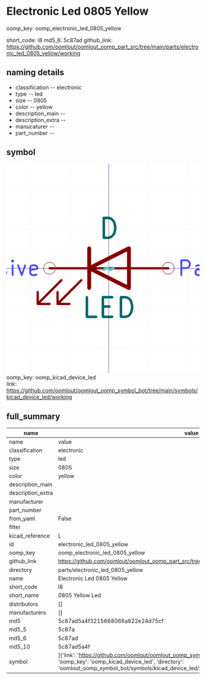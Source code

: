 # Electronic Led 0805 Yellow
oomp_key: oomp_electronic_led_0805_yellow 


short_code: l8
md5_6: 5c87ad
github_link: https://github.com/oomlout/oomlout_oomp_part_src/tree/main/parts/electronic_led_0805_yellow/working
## naming details
* classification -- electronic
* type -- led
* size -- 0805
* color -- yellow
* description_main -- 
* description_extra -- 
* manucaturer -- 
* part_number -- 



## symbol

![](symbol/0/working/working_600.png)  
oomp_key: oomp_kicad_device_led  
link: https://github.com/oomlout/oomlout_oomp_symbol_bot/tree/main/symbols/kicad_device_led/working  


## full_summary
| name | value | 
| --- | --- | 
| name | value | 
| classification | electronic | 
| type | led | 
| size | 0805 | 
| color | yellow | 
| description_main |  | 
| description_extra |  | 
| manufacturer |  | 
| part_number |  | 
| from_yaml | False | 
| filter |  | 
| kicad_reference | L | 
| id | electronic_led_0805_yellow | 
| oomp_key | oomp_electronic_led_0805_yellow | 
| github_link | https://github.com/oomlout/oomlout_oomp_part_src/tree/main/parts/electronic_led_0805_yellow/working | 
| directory | parts/electronic_led_0805_yellow | 
| name | Electronic Led 0805 Yellow | 
| short_code | l8 | 
| short_name | 0805 Yellow Led | 
| distributors | [] | 
| manufacturers | [] | 
| md5 | 5c87ad5a4f3215668066a822e24d75cf | 
| md5_5 | 5c87a | 
| md5_6 | 5c87ad | 
| md5_10 | 5c87ad5a4f | 
| symbol | [{'link': 'https://github.com/oomlout/oomlout_oomp_symbol_bot/tree/main/symbols/kicad_device_led', 'oomp_key': 'oomp_kicad_device_led', 'directory': 'oomlout_oomp_symbol_bot/symbols/kicad_device_led//working/working.kicad_sym'}] | 
